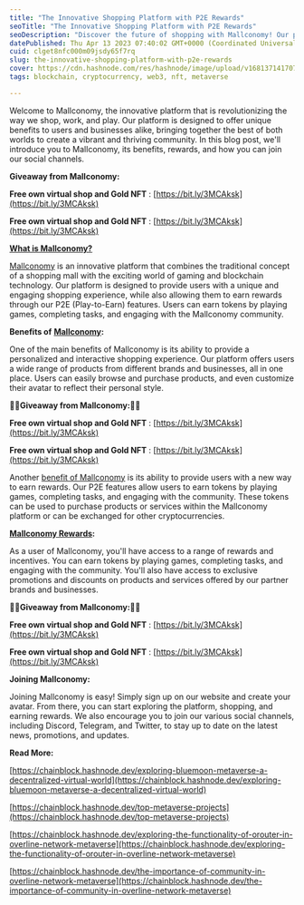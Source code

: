 ```yaml
---
title: "The Innovative Shopping Platform with P2E Rewards"
seoTitle: "The Innovative Shopping Platform with P2E Rewards"
seoDescription: "Discover the future of shopping with Mallconomy! Our platform combines shopping, gaming, and blockchain technology to offer a personalized experience"
datePublished: Thu Apr 13 2023 07:40:02 GMT+0000 (Coordinated Universal Time)
cuid: clget8nfc000m09jsdy65f7rq
slug: the-innovative-shopping-platform-with-p2e-rewards
cover: https://cdn.hashnode.com/res/hashnode/image/upload/v1681371417074/0176f372-9aa6-4047-92be-ea84610269bd.jpeg
tags: blockchain, cryptocurrency, web3, nft, metaverse

---
```


Welcome to Mallconomy, the innovative platform that is revolutionizing the way we shop, work, and play. Our platform is designed to offer unique benefits to users and businesses alike, bringing together the best of both worlds to create a vibrant and thriving community. In this blog post, we'll introduce you to Mallconomy, its benefits, rewards, and how you can join our social channels.

**Giveaway from Mallconomy:**

**Free own virtual shop and Gold NFT** : [https://bit.ly/3MCAksk](https://bit.ly/3MCAksk)

**Free own virtual shop and Gold NFT** : [https://bit.ly/3MCAksk](https://bit.ly/3MCAksk)

[**What is Mallconomy?**](https://bit.ly/3MCAksk)

[Mallconomy](https://bit.ly/3MCAksk) is an innovative platform that combines the traditional concept of a shopping mall with the exciting world of gaming and blockchain technology. Our platform is designed to provide users with a unique and engaging shopping experience, while also allowing them to earn rewards through our P2E (Play-to-Earn) features. Users can earn tokens by playing games, completing tasks, and engaging with the Mallconomy community.

**Benefits of** [**Mallconomy**](https://bit.ly/3MCAksk)**:**

One of the main benefits of Mallconomy is its ability to provide a personalized and interactive shopping experience. Our platform offers users a wide range of products from different brands and businesses, all in one place. Users can easily browse and purchase products, and even customize their avatar to reflect their personal style.

**🎉🎊Giveaway from Mallconomy:🎉🎊**

**Free own virtual shop and Gold NFT** : [https://bit.ly/3MCAksk](https://bit.ly/3MCAksk)

**Free own virtual shop and Gold NFT** : [https://bit.ly/3MCAksk](https://bit.ly/3MCAksk)

Another [benefit of Mallconomy](https://bit.ly/3MCAksk) is its ability to provide users with a new way to earn rewards. Our P2E features allow users to earn tokens by playing games, completing tasks, and engaging with the community. These tokens can be used to purchase products or services within the Mallconomy platform or can be exchanged for other cryptocurrencies.

[**Mallconomy Rewards**](https://bit.ly/3MCAksk)**:**

As a user of Mallconomy, you'll have access to a range of rewards and incentives. You can earn tokens by playing games, completing tasks, and engaging with the community. You'll also have access to exclusive promotions and discounts on products and services offered by our partner brands and businesses.

**🎉🎊Giveaway from Mallconomy:🎉🎊**

**Free own virtual shop and Gold NFT** : [https://bit.ly/3MCAksk](https://bit.ly/3MCAksk)

**Free own virtual shop and Gold NFT** : [https://bit.ly/3MCAksk](https://bit.ly/3MCAksk)

**Joining Mallconomy:**

Joining Mallconomy is easy! Simply sign up on our website and create your avatar. From there, you can start exploring the platform, shopping, and earning rewards. We also encourage you to join our various social channels, including Discord, Telegram, and Twitter, to stay up to date on the latest news, promotions, and updates.

**Read More:**

[https://chainblock.hashnode.dev/exploring-bluemoon-metaverse-a-decentralized-virtual-world](https://chainblock.hashnode.dev/exploring-bluemoon-metaverse-a-decentralized-virtual-world)

[https://chainblock.hashnode.dev/top-metaverse-projects](https://chainblock.hashnode.dev/top-metaverse-projects)

[https://chainblock.hashnode.dev/exploring-the-functionality-of-orouter-in-overline-network-metaverse](https://chainblock.hashnode.dev/exploring-the-functionality-of-orouter-in-overline-network-metaverse)

[https://chainblock.hashnode.dev/the-importance-of-community-in-overline-network-metaverse](https://chainblock.hashnode.dev/the-importance-of-community-in-overline-network-metaverse)